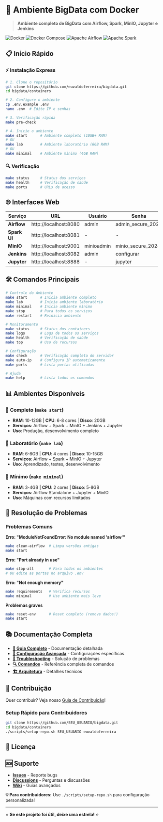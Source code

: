 # 🚀 Ambiente BigData com Docker

> **Ambiente completo de BigData com Airflow, Spark, MinIO, Jupyter e Jenkins**

[![Docker](https://img.shields.io/badge/Docker-20.10+-blue.svg)](https://docker.com)
[![Docker Compose](https://img.shields.io/badge/Docker%20Compose-2.0+-blue.svg)](https://docs.docker.com/compose/)
[![Apache Airflow](https://img.shields.io/badge/Airflow-2.8.0-red.svg)](https://airflow.apache.org)
[![Apache Spark](https://img.shields.io/badge/Spark-3.5-orange.svg)](https://spark.apache.org)

## 📋 Início Rápido

### ⚡ Instalação Express

```bash
# 1. Clone o repositório
git clone https://github.com/euvaldoferreira/bigdata.git
cd bigdata/containers

# 2. Configure o ambiente
cp .env.example .env
nano .env  # Edite IP e senhas

# 3. Verificação rápida
make pre-check

# 4. Inicie o ambiente
make start      # Ambiente completo (10GB+ RAM)
# OU
make lab        # Ambiente laboratório (6GB RAM)  
# OU
make minimal    # Ambiente mínimo (4GB RAM)
```

### 🔍 Verificação

```bash
make status     # Status dos serviços
make health     # Verificação de saúde
make ports      # URLs de acesso
```

## 🌐 Interfaces Web

| Serviço | URL | Usuário | Senha |
|---------|-----|---------|-------|
| **Airflow** | http://localhost:8080 | admin | admin_secure_2024 |
| **Spark UI** | http://localhost:8081 | - | - |
| **MinIO** | http://localhost:9001 | minioadmin | minio_secure_2024 |
| **Jenkins** | http://localhost:8082 | admin | configurar |
| **Jupyter** | http://localhost:8888 | - | jupyter |

## 🛠️ Comandos Principais

```bash
# Controle do Ambiente
make start      # Inicia ambiente completo
make lab        # Inicia ambiente laboratório  
make minimal    # Inicia ambiente mínimo
make stop       # Para todos os serviços
make restart    # Reinicia ambiente

# Monitoramento
make status     # Status dos containers
make logs       # Logs de todos os serviços
make health     # Verificação de saúde
make top        # Uso de recursos

# Configuração
make check      # Verificação completa do servidor
make auto-ip    # Configura IP automaticamente
make ports      # Lista portas utilizadas

# Ajuda
make help       # Lista todos os comandos
```

## 📊 Ambientes Disponíveis

### 🚀 **Completo** (`make start`)
- **RAM**: 10-12GB | **CPU**: 6-8 cores | **Disco**: 20GB
- **Serviços**: Airflow + Spark + MinIO + Jenkins + Jupyter
- **Uso**: Produção, desenvolvimento completo

### 🧪 **Laboratório** (`make lab`) 
- **RAM**: 6-8GB | **CPU**: 4 cores | **Disco**: 10-15GB
- **Serviços**: Airflow + Spark + MinIO + Jupyter
- **Uso**: Aprendizado, testes, desenvolvimento

### 🔬 **Mínimo** (`make minimal`)
- **RAM**: 3-4GB | **CPU**: 2 cores | **Disco**: 5-8GB  
- **Serviços**: Airflow Standalone + Jupyter + MinIO
- **Uso**: Máquinas com recursos limitados

## 🚨 Resolução de Problemas

### Problemas Comuns

**Erro: "ModuleNotFoundError: No module named 'airflow'"**
```bash
make clean-airflow  # Limpa versões antigas
make start
```

**Erro: "Port already in use"**
```bash
make stop-all       # Para todos os ambientes
# OU edite as portas no arquivo .env
```

**Erro: "Not enough memory"**
```bash
make requirements   # Verifica recursos
make minimal        # Use ambiente mais leve
```

**Problemas graves**
```bash
make reset-env      # Reset completo (remove dados!)
make start
```

## 📚 Documentação Completa

- **[📖 Guia Completo](docs/)** - Documentação detalhada
- **[🔧 Configuração Avançada](docs/configuration.md)** - Configurações específicas
- **[🚨 Troubleshooting](docs/troubleshooting.md)** - Solução de problemas
- **[🔍 Comandos](docs/commands.md)** - Referência completa de comandos
- **[🏗️ Arquitetura](docs/architecture.md)** - Detalhes técnicos

## 🤝 Contribuição

Quer contribuir? Veja nosso [Guia de Contribuição](CONTRIBUTING.md)!

### Setup Rápido para Contribuidores
```bash
git clone https://github.com/SEU_USUARIO/bigdata.git
cd bigdata/containers
./scripts/setup-repo.sh SEU_USUARIO euvaldoferreira
```

## 📄 Licença

## 🆘 Suporte

- **[Issues](https://github.com/euvaldoferreira/bigdata/issues)** - Reporte bugs
- **[Discussions](https://github.com/euvaldoferreira/bigdata/discussions)** - Perguntas e discussões  
- **[Wiki](https://github.com/euvaldoferreira/bigdata/wiki)** - Guias avançados

**💡 Para contribuidores:** Use `./scripts/setup-repo.sh` para configuração personalizada!

---

⭐ **Se este projeto foi útil, deixe uma estrela!** ⭐